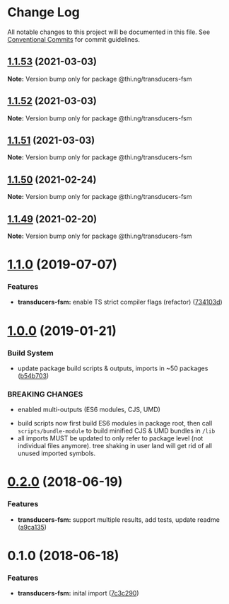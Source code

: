 # Change Log

All notable changes to this project will be documented in this file.
See [Conventional Commits](https://conventionalcommits.org) for commit guidelines.

## [1.1.53](https://github.com/thi-ng/umbrella/compare/@thi.ng/transducers-fsm@1.1.52...@thi.ng/transducers-fsm@1.1.53) (2021-03-03)

**Note:** Version bump only for package @thi.ng/transducers-fsm





## [1.1.52](https://github.com/thi-ng/umbrella/compare/@thi.ng/transducers-fsm@1.1.51...@thi.ng/transducers-fsm@1.1.52) (2021-03-03)

**Note:** Version bump only for package @thi.ng/transducers-fsm





## [1.1.51](https://github.com/thi-ng/umbrella/compare/@thi.ng/transducers-fsm@1.1.50...@thi.ng/transducers-fsm@1.1.51) (2021-03-03)

**Note:** Version bump only for package @thi.ng/transducers-fsm





## [1.1.50](https://github.com/thi-ng/umbrella/compare/@thi.ng/transducers-fsm@1.1.49...@thi.ng/transducers-fsm@1.1.50) (2021-02-24)

**Note:** Version bump only for package @thi.ng/transducers-fsm





## [1.1.49](https://github.com/thi-ng/umbrella/compare/@thi.ng/transducers-fsm@1.1.48...@thi.ng/transducers-fsm@1.1.49) (2021-02-20)

**Note:** Version bump only for package @thi.ng/transducers-fsm





# [1.1.0](https://github.com/thi-ng/umbrella/compare/@thi.ng/transducers-fsm@1.0.19...@thi.ng/transducers-fsm@1.1.0) (2019-07-07)

### Features

* **transducers-fsm:** enable TS strict compiler flags (refactor) ([734103d](https://github.com/thi-ng/umbrella/commit/734103d))

# [1.0.0](https://github.com/thi-ng/umbrella/compare/@thi.ng/transducers-fsm@0.2.36...@thi.ng/transducers-fsm@1.0.0) (2019-01-21)

### Build System

* update package build scripts & outputs, imports in ~50 packages ([b54b703](https://github.com/thi-ng/umbrella/commit/b54b703))

### BREAKING CHANGES

* enabled multi-outputs (ES6 modules, CJS, UMD)

- build scripts now first build ES6 modules in package root, then call
  `scripts/bundle-module` to build minified CJS & UMD bundles in `/lib`
- all imports MUST be updated to only refer to package level
  (not individual files anymore). tree shaking in user land will get rid of
  all unused imported symbols.

<a name="0.2.0"></a>
# [0.2.0](https://github.com/thi-ng/umbrella/compare/@thi.ng/transducers-fsm@0.1.0...@thi.ng/transducers-fsm@0.2.0) (2018-06-19)

### Features

* **transducers-fsm:** support multiple results, add tests, update readme ([a9ca135](https://github.com/thi-ng/umbrella/commit/a9ca135))

<a name="0.1.0"></a>
# 0.1.0 (2018-06-18)

### Features

* **transducers-fsm:** inital import ([7c3c290](https://github.com/thi-ng/umbrella/commit/7c3c290))
